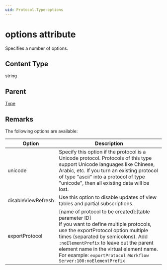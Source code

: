 ```yaml
---
uid: Protocol.Type-options
---
```


# options attribute

Specifies a number of options.

## Content Type

string

## Parent

[Type](xref:Protocol.Type)

## Remarks

The following options are available:

| Option | Description |
|--|--|
| unicode | Specify this option if the protocol is a Unicode protocol. Protocols of this type support Unicode languages like Chinese, Arabic, etc. If you turn an existing protocol of type "ascii" into a protocol of type "unicode", then all existing data will be lost. |
| disableViewRefresh | Use this option to disable updates of view tables and partial subscriptions.<!-- RN 5137 --> |
| exportProtocol | [name of protocol to be created]:[table parameter ID] <br>If you want to define multiple protocols, use the exportProtocol option multiple times (separated by semicolons). Add `:noElementPrefix` to leave out the parent element name in the virtual element name.<br>For example: `exportProtocol:Workflow Server:100:noElementPrefix` |
